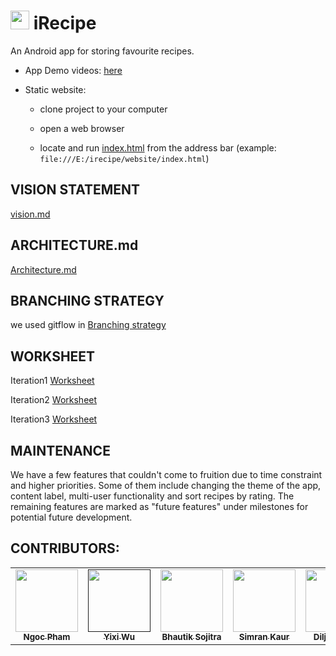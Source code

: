 # <img src="/website/logo.png" width=30 height=30> iRecipe 

An Android app for storing favourite recipes.

- App Demo videos: [here](https://youtube.com/playlist?list=PL25XFi5JMg37o57rh6Z8LwqshCvPmC5Fx)

- Static website: 

  - clone project to your computer

  - open a web browser

  - locate and run [index.html](./website/index.html) from the address bar (example: `file:///E:/irecipe/website/index.html`)

## VISION STATEMENT

[vision.md](vision.md)

## ARCHITECTURE.md

[Architecture.md](ARCHITECTURE.md)

## BRANCHING STRATEGY

we used gitflow in [Branching strategy](BranchingStrategy.md)

## WORKSHEET

Iteration1 [Worksheet](i1_worksheet.md)

Iteration2 [Worksheet](i2_worksheet.md)

Iteration3 [Worksheet](i3_worksheet.md)

## MAINTENANCE
We have a few features that couldn't come to fruition due to time constraint and higher priorities. Some of them include changing the theme of the app, content label, multi-user functionality and sort recipes by rating. The remaining features are marked as "future features" under milestones for potential future development.

## CONTRIBUTORS:
<table>
<tr>
    <td style="text-align: center;">
        <a href="https://github.com/ngocpham1994x">
            <img src="./website/NgocPham_headshot.jpg" width="100px;"/>
            <br/>
            <sub>
                <b>Ngoc Pham </b>
            </sub>
        </a>
    </td>
    <td style="text-align: center;">
        <a href="">
            <img src="./website/Yixi_Wu_Picture.jpg" width="100px;"/>
            <br/>
            <sub>
                <b>Yixi Wu</b>
            </sub>
        </a>
    </td>
    <td style="text-align: center;">
        <a href="https://github.com/bhautiksojitra">
            <img src="./website/Bhautik_Sojitra_Photo.jpg" width="100px;"/>
            <br/>
            <sub>
                <b>Bhautik Sojitra</b>
            </sub>
        </a>
    </td>
    <td style="text-align: center;">
        <a href="https://github.com/simkaurd">
            <img src="./website/SimranKaur_Profile.jpg" width="100px;"/>
            <br/>
            <sub>
                <b>Simran Kaur</b>
            </sub>
        </a>
    </td>
    <td style="text-align: center;">
        <a href="https://github.com/Dilpunjab">
            <img src="./website/IMG_2413.jpg" width="100px;"/>
            <br/>
            <sub>
                <b>Diljot Singh</b>
            </sub>
        </a>
    </td>
</tr>
</table>
